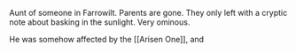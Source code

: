 Aunt of someone in Farrowilt. Parents are gone. They only left with a cryptic note about basking in the sunlight. Very ominous.

He was somehow affected by the [[Arisen One]], and 